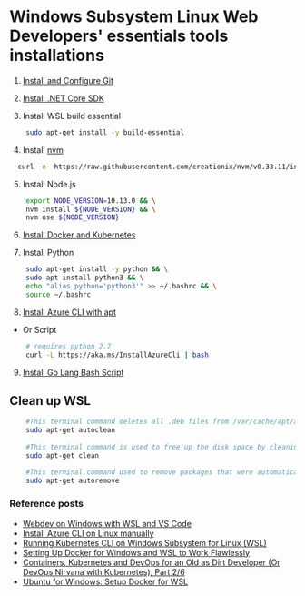 # Windows Subsystem Linux Web Developers' essentials tools installations

1. [Install and Configure Git](./wsl-dev-git.md)

2. [Install .NET Core SDK](./wsl-dev-dotnetcore.md)

3. Install WSL build essential

```bash
    sudo apt-get install -y build-essential
```

4. Install [nvm](https://github.com/creationix/nvm)

```bash
  curl -o- https://raw.githubusercontent.com/creationix/nvm/v0.33.11/install.sh | bash
```

5. Install Node.js

```bash
    export NODE_VERSION=10.13.0 && \
    nvm install ${NODE_VERSION} && \
    nvm use ${NODE_VERSION}
```

6. [Install Docker and Kubernetes](./wsl-docker-kube.md)

7. Install Python

```bash
    sudo apt-get install -y python && \
    sudo apt install python3 && \
    echo "alias python='python3'" >> ~/.bashrc && \
    source ~/.bashrc
```

8. [Install Azure CLI with apt](https://docs.microsoft.com/en-us/cli/azure/install-azure-cli-apt?view=azure-cli-latest)

- Or Script

```bash
    # requires python 2.7
    curl -L https://aka.ms/InstallAzureCli | bash
```

9. [Install Go Lang Bash Script](./wsl-go-install.sh)


## Clean up WSL

```bash
    #This terminal command deletes all .deb files from /var/cache/apt/archives. It basically cleans up the apt-get cache.
    sudo apt-get autoclean
    
    #This terminal command is used to free up the disk space by cleaning up downloaded .deb files from the local repository.
    sudo apt-get clean

    #This terminal command used to remove packages that were automatically installed to satisfy dependencies for some package and no longer needed by those packages.
    sudo apt-get autoremove
```

### Reference posts

- [Webdev on Windows with WSL and VS Code](https://daverupert.com/2018/04/developing-on-windows-with-wsl-and-visual-studio-code/)
- [Install Azure CLI on Linux manually](https://docs.microsoft.com/en-us/cli/azure/install-azure-cli-linux?view=azure-cli-latest)
- [Running Kubernetes CLI on Windows Subsystem for Linux (WSL)](https://devkimchi.com/2018/06/05/running-kubernetes-on-wsl/)
- [Setting Up Docker for Windows and WSL to Work Flawlessly](https://nickjanetakis.com/blog/setting-up-docker-for-windows-and-wsl-to-work-flawlessly)
- [Containers, Kubernetes and DevOps for an Old as Dirt Developer (Or DevOps Nirvana with Kubernetes), Part 2/6](https://abelsquidhead.com/index.php/2018/04/25/containers-kubernetes-and-devops-for-an-old-as-dirt-developer-or-devops-nirvana-with-kubernetes-part-2many/)
- [Ubuntu for Windows: Setup Docker for WSL](https://gist.github.com/sgtoj/129a057e492b8d8f832964b7b73c6c57)